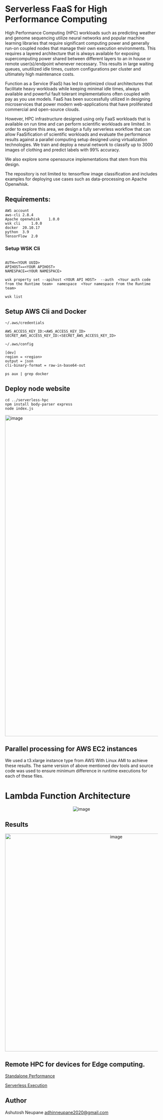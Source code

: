 # Serverless FaaS for High Performance Computing

High Performance Computing (HPC) workloads such as predicting weather and genome sequencing utilize neural networks and popular machine learning libraries that require significant computing power and generally run-on coupled nodes that manage their own execution environments. This requires a layered architecture that is always available for exposing supercomputing power shared between different layers to an in house or remote user(s)/endpoint whenever necessary. This results in large waiting queues, unutilized idle times, custom configurations per cluster and ultimately high maintenance costs.  

Function as a Service (FaaS) has led to optimized cloud architectures that facilitate heavy workloads while keeping minimal idle times, always available and powerful fault tolerant implementations often coupled with pay as you use models. FaaS has been successfully utilized in designing microservices that power modern web-applications that have proliferated commercial and open-source clouds.

However, HPC infrastructure designed using only FaaS workloads that is available on run time and can perform scientific workloads are limited. In order to explore this area, we design a fully serverless workflow that can allow FaaSification of scientific workloads and evaluate the performance results against a parallel computing setup designed using virtualization technologies. We train and deploy a neural network to classify up to 3000 images of clothing and predict labels with 99% accuracy. 

We also explore some opensource implementations that stem from this design. 

The repository is not limited to: tensorflow image classification and includes examples for deploying use cases such as data-processing on Apache Openwhisk.

## Requirements: 

```
AWS account 
aws-cli	2.8.4  
Apache openwhisk	1.0.0 
wsk cli 	1.0.0 
docker	20.10.17 
python	3.9 
TensorFlow 	2.0 
```

### Setup WSK Cli 

```

AUTH=<YOUR UUID>
APIHOST==<YOUR APIHOST> 
NAMESPACE=<YOUR NAMESPACE>

```

```
wsk property set --apihost <YOUR API HOST>  --auth  <Your auth code from the Runtime team>  namespace  <Your namespace from the Runtime team>
```

```
wsk list
```

## Setup AWS Cli and Docker

```
~/.aws/credentials

AWS_ACCESS_KEY_ID:<AWS_ACCESS_KEY_ID>
SECRET_AWS_ACCESS_KEY_ID:<SECRET_AWS_ACCESS_KEY_ID>

~/.aws/config 

[dev]
region = <region>
output = json
cli-binary-format = raw-in-base64-out
``` 

```
ps aux | grep docker 
```



## Deploy node website


```
cd ../serverless-hpc 
npm install body-parser express 
node index.js
```

<img width="1057" alt="image" src="https://user-images.githubusercontent.com/38281651/202928806-98f26947-8efd-4ed7-beb7-7134f53f5663.png">


## Parallel processing for AWS EC2 instances

We used a t3.xlarge instance type from AWS With Linux AMI to achieve these results. 
The same version of above mentioned dev tools and source code was used to ensure minimum difference in runtime executions for each of these files. 


# Lambda Function Architecture

<p align="center" width="100%">
 <img alt="image" src="https://user-images.githubusercontent.com/38281651/211247823-160e3f5f-9581-444e-a5e8-25771b46901f.png">
</p>

## Results

<p align="center" width="100%">
 <img width="717" alt="image" src="https://user-images.githubusercontent.com/38281651/202928716-c30a769f-ed09-4d49-bdab-a4fe72a3d158.png">
</p>



   
## Remote HPC for devices for Edge computing.

[Standalone Performance](https://www.youtube.com/watch?v=XEmGgh0gMM4&ab_channel=AdhinNeupane)

[Serverless Execution](https://www.youtube.com/watch?v=XEmGgh0gMM4&list=TLPQMDkxMjIwMjLyDSlhyBRq0A&index=1&ab_channel=AdhinNeupane)

## Author

Ashutosh Neupane
adhinneupane2020@gmail.com



